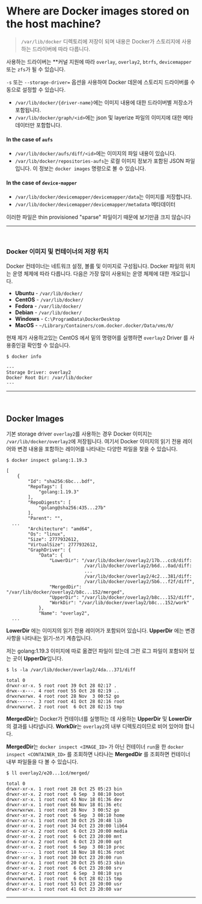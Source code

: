 # Where are Docker images stored on the host machine?

> `/var/lib/docker` 디렉토리에 저장이 되며 내용은 Docker가 스토리지에 사용하는 드라이버에 따라 다릅니다.

사용하는 드라이버는 **커널 지원에 따라 `overlay`, `overlay2`, `btrfs`, `devicemapper` 또는 `zfs`가 될 수 있습니다. 


`-s` 또는 `--storage-driver=` 옵션을 사용하여 Docker 데몬에 스토리지 드라이버를 수동으로 설정할 수 있습니다.

- `/var/lib/docker/{driver-name}`에는 이미지 내용에 대한 드라이버별 저장소가 포함됩니다.
- `/var/lib/docker/graph/<id>`에는 json 및 layerize 파일의 이미지에 대한 메타데이터만 포함합니다.

#### In the case of `aufs`
- `/var/lib/docker/aufs/diff/<id>`에는 이미지의 파일 내용이 있습니다.
- `/var/lib/docker/repositories-aufs`는 로컬 이미지 정보가 포함된 JSON 파일입니다. 이 정보는 `docker images` 명령으로 볼 수 있습니다.

#### In the case of `device-mapper`
- `/var/lib/docker/devicemapper/devicemapper/data`는 이미지를 저장합니다.
- `/var/lib/docker/devicemapper/devicemapper/metadata` 메타데이터

이러한 파일은 thin provisioned "sparse" 파일이기 때문에 보기만큼 크지 않습니다

---

<br>

### Docker 이미지 및 컨테이너의 저장 위치
Docker 컨테이너는 네트워크 설정, 볼륨 및 이미지로 구성됩니다. Docker 파일의 위치는 운영 체제에 따라 다릅니다. 다음은 가장 많이 사용되는 운영 체제에 대한 개요입니다.

- **Ubuntu** - `/var/lib/docker/`
- **CentOS** - `/var/lib/docker/`
- **Fedora** - `/var/lib/docker/`
- **Debian** - `/var/lib/docker/`
- **Windows** - `C:\ProgramData\DockerDesktop`
- **MacOS** - `~/Library/Containers/com.docker.docker/Data/vms/0/`


현재 제가 사용하고있는 CentOS 에서 밑의 명령어를 실행하면 `overlay2` Driver 를 사용중인걸 확인할 수 있습니다.

```
$ docker info

---
Storage Driver: overlay2
Docker Root Dir: /var/lib/docker
---
```

---

<br>

## Docker Images
기본 storage driver `overlay2`를 사용하는 경우 Docker 이미지는 `/var/lib/docker/overlay2`에 저장됩니다.
여기서 Docker 이미지의 읽기 전용 레이어와 변경 내용을 포함하는 레이어를 나타내는 다양한 파일을 찾을 수 있습니다.

```
$ docker inspect golang:1.19.3

[
    {
        "Id": "sha256:6bc...bdf",
        "RepoTags": [
            "golang:1.19.3"
        ],
        "RepoDigests": [
            "golang@sha256:435...27b"
        ],
        "Parent": "",
  ...
        "Architecture": "amd64",
        "Os": "linux",
        "Size": 2777932612,
        "VirtualSize": 2777932612,
        "GraphDriver": {
            "Data": {
                "LowerDir": "/var/lib/docker/overlay2/17b...cc8/diff:
                             /var/lib/docker/overlay2/b6d...0ad/diff:
                             ...
                             /var/lib/docker/overlay2/4c2...381/diff:
                             /var/lib/docker/overlay2/5b6...f2f/diff",
                "MergedDir": "/var/lib/docker/overlay2/b8c...152/merged",
                "UpperDir": "/var/lib/docker/overlay2/b8c...152/diff",
                "WorkDir": "/var/lib/docker/overlay2/b8c...152/work"
            },
            "Name": "overlay2",
  ...
```
**LowerDir** 에는 이미지의 읽기 전용 레이어가 포함되어 있습니다. **UpperDir** 에는 변경 사항을 나타내는 읽기-쓰기 계층입니다.

저는 golang:1.19.3 이미지에 따로 옮겼던 파일이 있는데 그런 로그 파일이 포함되어 있는 곳이 **UpperDir**입니다.

```
$ ls -la /var/lib/docker/overlay2/4da...371/diff

total 0
drwxr-xr-x. 5 root root 39 Oct 28 02:17 .
drwx--x---. 4 root root 55 Oct 28 02:19 ..
drwxrwxrwx. 4 root root 28 Nov  3 00:52 go
drwx------. 3 root root 41 Oct 28 02:16 root
drwxrwxrwt. 2 root root  6 Oct 28 02:15 tmp

```

**MergedDir**는 Docker가 컨테이너를 실행하는 데 사용하는 **UpperDir** 및 **LowerDir**의 결과를 나타냅니다.
**WorkDir**는 `overlay2`의 내부 디렉토리이므로 비어 있어야 합니다.

**MergedDir**는 `docker inspect <IMAGE_ID>` 가 아닌 컨테이너 `run`을 한 `docker inspect <CONTAINER_ID>` 를 조회하면 나타나는 **MergedDir**
를 조회하면 컨테이너 내부 파일들을 다 볼 수 있습니다.

```
$ ll overlay2/e20...1cd/merged/

total 0
drwxr-xr-x. 1 root root 28 Oct 25 05:23 bin
drwxr-xr-x. 2 root root  6 Sep  3 08:10 boot
drwxr-xr-x. 1 root root 43 Nov 18 01:36 dev
drwxr-xr-x. 1 root root 66 Nov 18 01:36 etc
drwxrwxrwx. 1 root root 28 Nov  3 00:52 go
drwxr-xr-x. 2 root root  6 Sep  3 08:10 home
drwxr-xr-x. 1 root root 30 Oct 25 20:48 lib
drwxr-xr-x. 2 root root 34 Oct 23 20:00 lib64
drwxr-xr-x. 2 root root  6 Oct 23 20:00 media
drwxr-xr-x. 2 root root  6 Oct 23 20:00 mnt
drwxr-xr-x. 2 root root  6 Oct 23 20:00 opt
drwxr-xr-x. 2 root root  6 Sep  3 08:10 proc
drwx------. 1 root root 18 Nov 18 01:36 root
drwxr-xr-x. 3 root root 30 Oct 23 20:00 run
drwxr-xr-x. 1 root root 20 Oct 25 05:23 sbin
drwxr-xr-x. 2 root root  6 Oct 23 20:00 srv
drwxr-xr-x. 2 root root  6 Sep  3 08:10 sys
drwxrwxrwt. 1 root root  6 Oct 28 02:15 tmp
drwxr-xr-x. 1 root root 53 Oct 23 20:00 usr
drwxr-xr-x. 1 root root 41 Oct 23 20:00 var
```

---
